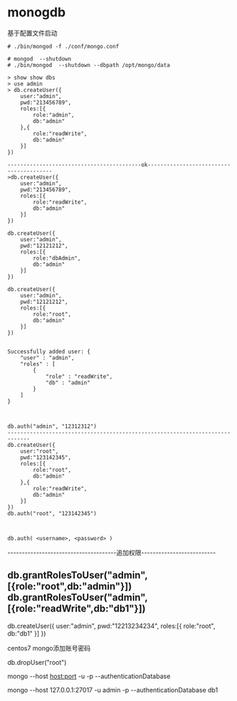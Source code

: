 # monogdb 

基于配置文件启动

```shell
# ./bin/mongod -f ./conf/mongo.conf
```

```shell
# mongod  --shutdown
# ./bin/mongod  --shutdown --dbpath /opt/mongo/data
```

```shell
> show show dbs
> use admin
> db.createUser({
    user:"admin",
    pwd:"213456789",
    roles:[{
        role:"admin",
        db:"admin"
    },{
        role:"readWrite",
        db:"admin"
    }]
})

------------------------------------------ok----------------------------------------
>db.createUser({
    user:"admin",
    pwd:"213456789",
    roles:[{
        role:"readWrite",
        db:"admin"
    }]
})

db.createUser({
    user:"admin",
    pwd:"12121212",
    roles:[{
        role:"dbAdmin",
        db:"admin"
    }]
})

db.createUser({
    user:"admin",
    pwd:"12121212",
    roles:[{
        role:"root",
        db:"admin"
    }]
})


Successfully added user: {
	"user" : "admin",
	"roles" : [
		{
			"role" : "readWrite",
			"db" : "admin"
		}
	]
}



db.auth("admin", "12312312")
-----------------------------------------------------------------------------
db.createUser({
    user:"root",
    pwd:"123142345",
    roles:[{
        role:"root",
        db:"admin"
    },{
        role:"readWrite",
        db:"admin"
    }]
})
db.auth("root", "123142345")



db.auth( <username>, <password> )

```


--------------------------------------追加权限--------------------------

db.grantRolesToUser("admin",[{role:"root",db:"admin"}])
db.grantRolesToUser("admin",[{role:"readWrite",db:"db1"}])
---------------------------

db.createUser({
    user:"admin",
    pwd:"12213234234",
    roles:[{
        role:"root",
        db:"db1"
    }]
})



centos7 mongo添加账号密码

db.dropUser("root")



mongo --host <host:port> -u <username> -p --authenticationDatabase <database>

mongo --host 127.0.0.1:27017 -u admin -p --authenticationDatabase db1
